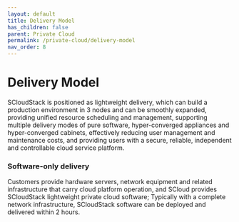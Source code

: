 ```yaml
---
layout: default
title: Delivery Model
has_children: false
parent: Private Cloud
permalink: /private-cloud/delivery-model
nav_order: 8
---
```


# Delivery Model

SCloudStack is positioned as lightweight delivery, which can build a production environment in 3 nodes and can be smoothly expanded, providing unified resource scheduling and management, supporting multiple delivery modes of pure software, hyper-converged appliances and hyper-converged cabinets, effectively reducing user management and maintenance costs, and providing users with a secure, reliable, independent and controllable cloud service platform.

### Software-only delivery
Customers provide hardware servers, network equipment and related infrastructure that carry cloud platform operation, and SCloud provides SCloudStack lightweight private cloud software; Typically with a complete network infrastructure, SCloudStack software can be deployed and delivered within 2 hours.